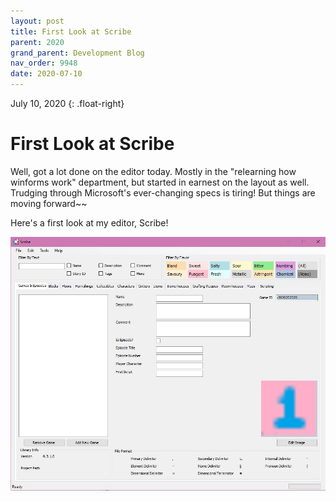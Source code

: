 ```yaml
---
layout: post
title: First Look at Scribe
parent: 2020
grand_parent: Development Blog
nav_order: 9948
date: 2020-07-10
---
```

July 10, 2020
{: .float-right}

# First Look at Scribe

Well, got a lot done on the editor today.
Mostly in the "relearning how winforms work" department, but started in earnest on the layout as well.
Trudging through Microsoft's ever-changing specs is tiring!
But things are moving forward~~

Here's a first look at my editor, Scribe! 

![A screen shot showing a barebones layout for a game data editor.](image-2020-07-10.jpg)
